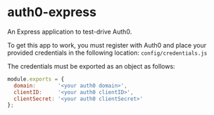 auth0-express
=============

An Express application to test-drive Auth0.


To get this app to work, you must register with Auth0 and place your provided credentials in the following location: `config/credentials.js`

The credentials must be exported as an object as follows:

```javascript
module.exports = {
  domain:       '<your auth0 domain>',
  clientID:     '<your auth0 clientID>',
  clientSecret: '<your auth0 clientSecret>'
};


